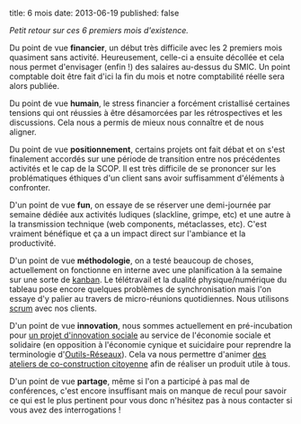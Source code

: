 title: 6 mois
date: 2013-06-19
published: false

*Petit retour sur ces 6 premiers mois d'existence.*

Du point de vue **financier**, un début très difficile avec les 2 premiers mois quasiment sans activité. Heureusement, celle-ci a ensuite décollée et cela nous permet d'envisager (enfin !) des salaires au-dessus du SMIC. Un point comptable doit être fait d'ici la fin du mois et notre comptabilité réelle sera alors publiée.

Du point de vue **humain**, le stress financier a forcément cristallisé certaines tensions qui ont réussies à être désamorcées par les rétrospectives et les discussions. Cela nous a permis de mieux nous connaître et de nous aligner.

Du point de vue **positionnement**, certains projets ont fait débat et on s'est finalement accordés sur une période de transition entre nos précédentes activités et le cap de la SCOP. Il est très difficile de se prononcer sur les problématiques éthiques d'un client sans avoir suffisamment d'éléments à confronter.

D'un point de vue **fun**, on essaye de se réserver une demi-journée par semaine dédiée aux activités ludiques (slackline, grimpe, etc) et une autre à la transmission technique (web components, métaclasses, etc). C'est vraiment bénéfique et ça a un impact direct sur l'ambiance et la productivité.

D'un point de vue **méthodologie**, on a testé beaucoup de choses, actuellement on fonctionne en interne avec une planification à la semaine sur une sorte de [kanban](https://fr.wikipedia.org/wiki/Kanban). Le télétravail et la dualité physique/numérique du tableau pose encore quelques problèmes de synchronisation mais l'on essaye d'y palier au travers de micro-réunions quotidiennes. Nous utilisons [scrum](https://fr.wikipedia.org/wiki/Scrum_%28m%C3%A9thode%29) avec nos clients.

D'un point de vue **innovation**, nous sommes actuellement en pré-incubation pour [un projet d'innovation sociale](/blog/2013/innovation-sociale/) au service de l'économie sociale et solidaire (en opposition à l'économie cynique et suicidaire pour reprendre la terminologie d'[Outils-Réseaux](http://outils-reseaux.org/PresentationProjet)). Cela va nous permettre d'animer [des ateliers de co-construction citoyenne](https://www.smore.com/gy4t-crise-montpellier) afin de réaliser un produit utile à tous.

D'un point de vue **partage**, même si l'on a participé à pas mal de conférences, c'est encore insuffisant mais on manque de recul pour savoir ce qui est le plus pertinent pour vous donc n'hésitez pas à nous contacter si vous avez des interrogations !

